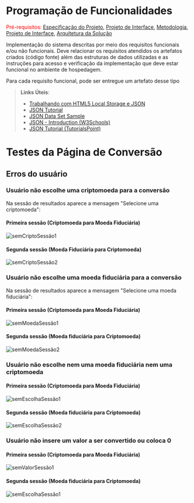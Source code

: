# Programação de Funcionalidades

<span style="color:red">Pré-requisitos: <a href="2-Especificação do Projeto.md"> Especificação do Projeto</a></span>, <a href="3-Projeto de Interface.md"> Projeto de Interface</a>, <a href="4-Metodologia.md"> Metodologia</a>, <a href="3-Projeto de Interface.md"> Projeto de Interface</a>, <a href="5-Arquitetura da Solução.md"> Arquitetura da Solução</a>

Implementação do sistema descritas por meio dos requisitos funcionais e/ou não funcionais. Deve relacionar os requisitos atendidos os artefatos criados (código fonte) além das estruturas de dados utilizadas e as instruções para acesso e verificação da implementação que deve estar funcional no ambiente de hospedagem.

Para cada requisito funcional, pode ser entregue um artefato desse tipo

> **Links Úteis**:
>
> - [Trabalhando com HTML5 Local Storage e JSON](https://www.devmedia.com.br/trabalhando-com-html5-local-storage-e-json/29045)
> - [JSON Tutorial](https://www.w3resource.com/JSON)
> - [JSON Data Set Sample](https://opensource.adobe.com/Spry/samples/data_region/JSONDataSetSample.html)
> - [JSON - Introduction (W3Schools)](https://www.w3schools.com/js/js_json_intro.asp)
> - [JSON Tutorial (TutorialsPoint)](https://www.tutorialspoint.com/json/index.htm)

# Testes da Página de Conversão

## Erros do usuário

### Usuário não escolhe uma criptomoeda para a conversão

Na sessão de resultados aparece a mensagem "Selecione uma criptomoeda":

#### Primeira sessão (Criptomoeda para Moeda Fiduciária)
![semCriptoSessão1](img/Testes/Conversor/semCripto-primeiraSess%C3%A3o.png)

#### Segunda sessão (Moeda Fiduciária para Criptomoeda)
![semCriptoSessão2](img/Testes/Conversor/semCripto%20-%20segunda%20sess%C3%A3o.png)

### Usuário não escolhe uma moeda fiduciária para a conversão

Na sessão de resultados aparece a mensagem "Selecione uma moeda fiduciária":

#### Primeira sessão (Criptomoeda para Moeda Fiduciária)

![semMoedaSessão1](img/Testes/Conversor/semMoeda-primeiraSess%C3%A3o.png)

#### Segunda sessão (Moeda fiduciária para Criptomoeda)

![semMoedaSessão2](img/Testes/Conversor/semMoeda-segundaSess%C3%A3o.png)

### Usuário não escolhe nem uma moeda fiduciária nem uma criptomoeda

#### Primeira sessão (Criptomoeda para Moeda Fiduciária)

![semEscolhaSessão1](img/Testes/Conversor/semCripto-segundaSess%C3%A3o.png)

#### Segunda sessão (Moeda fiduciária para Criptomoeda)

![semEscolhaSessão2](img/Testes/Conversor/semEscolha-segundaSess%C3%A3o.png)

### Usuário não insere um valor a ser convertido ou coloca 0

#### Primeira sessão (Criptomoeda para Moeda Fiduciária)

![semValorSessão1](img/Testes/Conversor/semValor-primeiraSess%C3%A3o.png)


#### Segunda sessão (Moeda fiduciária para Criptomoeda)

![semEscolhaSessão1](img/Testes/Conversor/semValor-segundaSess%C3%A3o.png)
